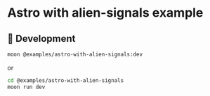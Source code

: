 # Astro with alien-signals example

## 🎱 Development

```sh
moon @examples/astro-with-alien-signals:dev
```

or

```sh
cd @examples/astro-with-alien-signals
moon run dev
```
